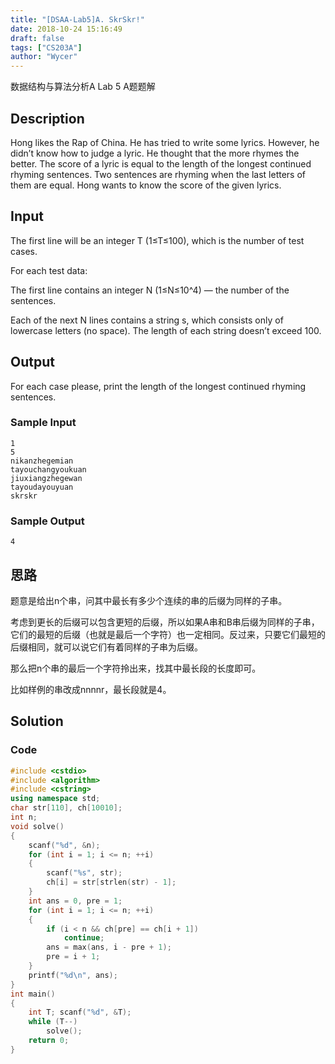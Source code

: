```yaml
---
title: "[DSAA-Lab5]A. SkrSkr!"
date: 2018-10-24 15:16:49
draft: false
tags: ["CS203A"]
author: "Wycer"
---
```


数据结构与算法分析A Lab 5 A题题解

<!-- more -->

## Description
Hong likes the Rap of China. He has tried to write some lyrics. However, he didn’t know how to judge a lyric. He thought that the more rhymes the better. The score of a lyric is equal to the length of the longest continued rhyming sentences. 
Two sentences are rhyming when the last letters of them are equal.  Hong wants to know the score of the given lyrics.

## Input

The first line will be an integer T (1≤T≤100), which is the number of test cases.  

For each test data:

The first line contains an integer N (1≤N≤10^4) — the number of the sentences.

Each of the next N lines contains a string s, which consists only of lowercase letters (no space). The length of each string doesn’t exceed 100.

## Output
For each case please, print the length of the longest continued rhyming sentences.

### Sample Input
```
1
5
nikanzhegemian
tayouchangyoukuan
jiuxiangzhegewan
tayoudayouyuan
skrskr
```
### Sample Output
```
4
```

## 思路

题意是给出n个串，问其中最长有多少个连续的串的后缀为同样的子串。

考虑到更长的后缀可以包含更短的后缀，所以如果A串和B串后缀为同样的子串，它们的最短的后缀（也就是最后一个字符）也一定相同。反过来，只要它们最短的后缀相同，就可以说它们有着同样的子串为后缀。

那么把n个串的最后一个字符拎出来，找其中最长段的长度即可。

比如样例的串改成nnnnr，最长段就是4。


## Solution

### Code
``` cpp
#include <cstdio>
#include <algorithm>
#include <cstring>
using namespace std;
char str[110], ch[10010]; 
int n;
void solve()
{
    scanf("%d", &n);
    for (int i = 1; i <= n; ++i)
    {
        scanf("%s", str);
        ch[i] = str[strlen(str) - 1];
    }
    int ans = 0, pre = 1;
    for (int i = 1; i <= n; ++i)
    {
        if (i < n && ch[pre] == ch[i + 1])
            continue;
        ans = max(ans, i - pre + 1);
        pre = i + 1;
    }
    printf("%d\n", ans);
}
int main()
{
    int T; scanf("%d", &T);
    while (T--)
        solve();
    return 0;
}
```